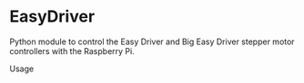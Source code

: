 EasyDriver
==========

Python module to control the Easy Driver and Big Easy Driver stepper motor controllers with the Raspberry Pi.

Usage
